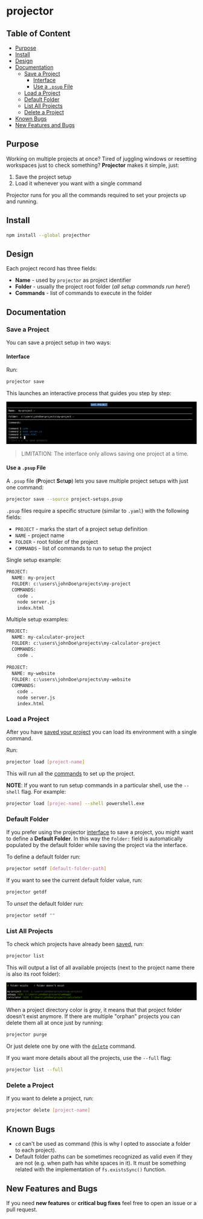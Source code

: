 # projector

## Table of Content

- [Purpose](#purpose)
- [Install](#install)
- [Design](#design)
- [Documentation](#documentation)
  - [Save a Project](#save-a-project)
    - [Interface](#interface)
    - [Use a `.psup` File](#use-a-psup-file)
  - [Load a Project](#load-a-project)
  - [Default Folder](#default-folder)
  - [List All Projects](#list-all-projects)
  - [Delete a Project](#delete-a-project)
- [Known Bugs](#known-bugs)
- [New Features and Bugs](#new-features-and-bugs)

## Purpose

Working on multiple projects at once? Tired of juggling windows or resetting workspaces just to check something? **Projector** makes it simple, just:

1. Save the project setup
2. Load it whenever you want with a single command

Projector runs for you all the commands required to set your projects up and running.

## Install

```bash
npm install --global projecthor
```

## Design

Each project record has three fields:

- **Name** -  used by `projector` as project identifier
- **Folder** - usually the project root folder (_all setup commands run here!_)
- **Commands** - list of commands to execute in the folder

## Documentation

### Save a Project

You can save a project setup in two ways:

#### Interface

Run:

```bash
projector save
```

This launches an interactive process that guides you step by step:

![save interface](static/save-interface.png)

> LIMITATION: The interface only allows saving one project at a time.

#### Use a `.psup` File

A `.psup` file (**P**roject **S**et**up**) lets you save multiple project setups with just one command:

```bash
projector save --source project-setups.psup
```

`.psup` files require a specific structure (similar to `.yaml`) with the following fields:

- `PROJECT` - marks the start of a project setup definition
- `NAME` - project name
- `FOLDER` - root folder of the project
- `COMMANDS` - list of commands to run to setup the project

Single setup example:

```text
PROJECT:
  NAME: my-project
  FOLDER: c:\users\johnDoe\projects\my-project
  COMMANDS:
    code .
    node server.js
    index.html
```

Multiple setup examples:

```text
PROJECT:
  NAME: my-calculator-project
  FOLDER: c:\users\johnDoe\projects\my-calculator-project
  COMMANDS:
    code .

PROJECT:
  NAME: my-website
  FOLDER: c:\users\johnDoe\projects\my-website
  COMMANDS:
    code .
    node server.js
    index.html
```

### Load a Project

After you have [saved your project](#save-a-project) you can load its environment with a single command.

Run:

```bash
projector load [project-name]
```

This will run all the [commands](#design) to set up the project.

**NOTE**: If you want to run setup commands in a particular shell, use the `--shell` flag. For example:

```bash
projector load [projec-name] --shell powershell.exe
```

### Default Folder

If you prefer using the projector [interface](#interface) to save a project, you might want to define a **Default Folder**. In this way the `Folder:` field is automatically populated by the default folder while saving the project via the interface.

To define a default folder run:

```bash
projector setdf [default-folder-path]
```

If you want to see the current default folder value, run:

```bash
projector getdf
```

To _unset_ the default folder run:

```bash
projector setdf ""
```

### List All Projects

To check which projects have already been [saved](#save-a-project), run:

```bash
projector list
```

This will output a list of all available projects (next to the project name there is also its root folder):

![projects list](static/projects-list.png)

When a project directory color is _gray_, it means that that project folder doesn't exist anymore. If there are multiple "orphan" projects you can delete them all at once just by running:

```bash
projector purge
```

Or just delete one by one with the [`delete`](#delete-a-project) command.

If you want more details about all the projects, use the `--full` flag:

```bash
projector list --full
```

### Delete a Project

If you want to delete a project, run:

```bash
projector delete [project-name]
```

## Known Bugs

- `cd` can't be used as command (this is why I opted to associate a folder to each project).
- Default folder paths can be sometimes recognized as valid even if they are not (e.g. when path has white spaces in it). It must be something related with the implementation of `fs.existsSync()` function.

## New Features and Bugs

If you need **new features** or **critical bug fixes** feel free to open an issue or a pull request.
